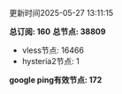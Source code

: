 更新时间2025-05-27 13:11:15

**总订阅: 160**
**总节点: 38809**
- vless节点: 16466
- hysteria2节点: 1

**google ping有效节点: 172**
